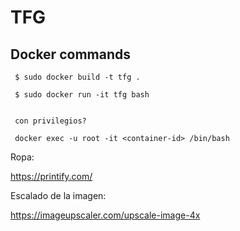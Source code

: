 # TFG

## Docker commands

```
 $ sudo docker build -t tfg .
 
 $ sudo docker run -it tfg bash 


 con privilegios?

 docker exec -u root -it <container-id> /bin/bash
```

Ropa: 

https://printify.com/

Escalado de la imagen:

https://imageupscaler.com/upscale-image-4x
